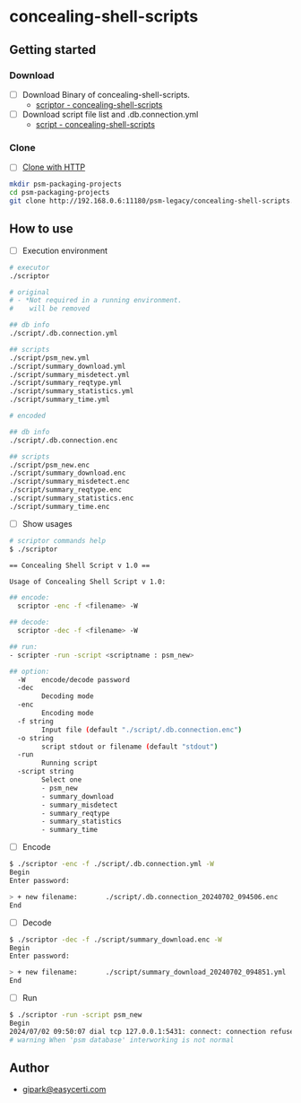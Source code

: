 # concealing-shell-scripts

## Getting started

### Download
- [ ] Download Binary of concealing-shell-scripts. 
  - [scriptor - concealing-shell-scripts](http://192.168.0.6:11180/psm-legacy/concealing-shell-scripts/-/raw/main/scriptor?ref_type=heads)
- [ ] Download script file list and .db.connection.yml
  - [script - concealing-shell-scripts](http://192.168.0.6:11180/psm-legacy/concealing-shell-scripts/-/tree/main/script?ref_type=heads)

### Clone

- [ ] [Clone with HTTP](http://192.168.0.6:11180/psm-legacy/concealing-shell-scripts.git)

```sh
mkdir psm-packaging-projects
cd psm-packaging-projects
git clone http://192.168.0.6:11180/psm-legacy/concealing-shell-scripts.git
```

## How to use

- [ ] Execution environment

``` sh
# executor
./scriptor

# original 
# - *Not required in a running environment.
#    will be removed

## db info
./script/.db.connection.yml

## scripts
./script/psm_new.yml
./script/summary_download.yml
./script/summary_misdetect.yml
./script/summary_reqtype.yml
./script/summary_statistics.yml
./script/summary_time.yml

# encoded

## db info
./script/.db.connection.enc

## scripts
./script/psm_new.enc
./script/summary_download.enc
./script/summary_misdetect.enc
./script/summary_reqtype.enc
./script/summary_statistics.enc
./script/summary_time.enc
```

- [ ] Show usages

```sh
# scriptor commands help
$ ./scriptor

== Concealing Shell Script v 1.0 ==

Usage of Concealing Shell Script v 1.0:

## encode:
  scriptor -enc -f <filename> -W

## decode:
  scriptor -dec -f <filename> -W

## run:
- scripter -run -script <scriptname : psm_new>

## option:
  -W    encode/decode password
  -dec
        Decoding mode
  -enc
        Encoding mode
  -f string
        Input file (default "./script/.db.connection.enc")
  -o string
        script stdout or filename (default "stdout")
  -run
        Running script
  -script string
        Select one
        - psm_new
        - summary_download
        - summary_misdetect
        - summary_reqtype
        - summary_statistics
        - summary_time
```

- [ ] Encode

```sh
$ ./scriptor -enc -f ./script/.db.connection.yml -W
Begin
Enter password:

> + new filename:       ./script/.db.connection_20240702_094506.enc
End
```

- [ ] Decode

```sh
$ ./scriptor -dec -f ./script/summary_download.enc -W
Begin
Enter password:

> + new filename:       ./script/summary_download_20240702_094851.yml
End
```

- [ ] Run

```sh
$ ./scriptor -run -script psm_new
Begin
2024/07/02 09:50:07 dial tcp 127.0.0.1:5431: connect: connection refused
# warning When 'psm database' interworking is not normal
```

## Author

- gipark@easycerti.com